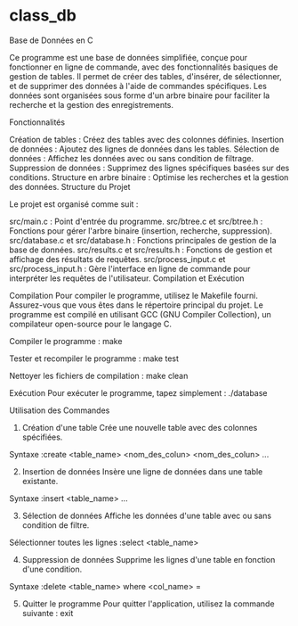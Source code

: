 # class_db
Base de Données en C

Ce programme est une base de données simplifiée, conçue pour fonctionner en ligne de commande, avec des fonctionnalités basiques de gestion de tables. Il permet de créer des tables, d'insérer, de sélectionner, et de supprimer des données à l'aide de commandes spécifiques. Les données sont organisées sous forme d'un arbre binaire pour faciliter la recherche et la gestion des enregistrements.

Fonctionnalités

Création de tables : Créez des tables avec des colonnes définies.
Insertion de données : Ajoutez des lignes de données dans les tables.
Sélection de données : Affichez les données avec ou sans condition de filtrage.
Suppression de données : Supprimez des lignes spécifiques basées sur des conditions.
Structure en arbre binaire : Optimise les recherches et la gestion des données.
Structure du Projet

Le projet est organisé comme suit :

src/main.c : Point d'entrée du programme.
src/btree.c et src/btree.h : Fonctions pour gérer l'arbre binaire (insertion, recherche, suppression).
src/database.c et src/database.h : Fonctions principales de gestion de la base de données.
src/results.c et src/results.h : Fonctions de gestion et affichage des résultats de requêtes.
src/process_input.c et src/process_input.h : Gère l'interface en ligne de commande pour interpréter les requêtes de l'utilisateur.
Compilation et Exécution

Compilation
Pour compiler le programme, utilisez le Makefile fourni. Assurez-vous que vous êtes dans le répertoire principal du projet. Le programme est compilé en utilisant GCC (GNU Compiler Collection), un compilateur open-source pour le langage C.


Compiler le programme :
make

Tester et recompiler le programme :
make test

Nettoyer les fichiers de compilation :
make clean

Exécution
Pour exécuter le programme, tapez simplement :
./database

Utilisation des Commandes

1. Création d'une table
Crée une nouvelle table avec des colonnes spécifiées.

Syntaxe :create <table_name> <nom_des_colun> <nom_des_colun> ...

2. Insertion de données
Insère une ligne de données dans une table existante.

Syntaxe :insert <table_name> <val1> <val2> ...

3. Sélection de données
Affiche les données d'une table avec ou sans condition de filtre.

Sélectionner toutes les lignes :select <table_name>

4. Suppression de données
Supprime les lignes d'une table en fonction d'une condition.

Syntaxe :delete <table_name> where <col_name> = <value>

5. Quitter le programme
Pour quitter l'application, utilisez la commande suivante :
exit



